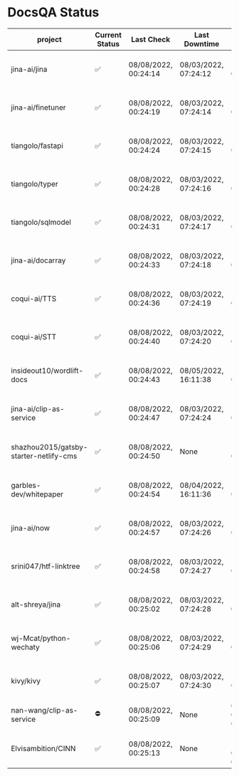# DocsQA Status

|               project                |Current Status|     Last Check     |   Last Downtime    |              % Uptime              |
|--------------------------------------|--------------|--------------------|--------------------|------------------------------------|
|jina-ai/jina                          |✅            |08/08/2022, 00:24:14|08/03/2022, 07:24:12|140.496 (since 07/29/2022, 16:38:18)|
|jina-ai/finetuner                     |✅            |08/08/2022, 00:24:19|08/03/2022, 07:24:14|140.508 (since 07/29/2022, 16:38:18)|
|tiangolo/fastapi                      |✅            |08/08/2022, 00:24:24|08/03/2022, 07:24:15|140.521 (since 07/29/2022, 16:38:18)|
|tiangolo/typer                        |✅            |08/08/2022, 00:24:28|08/03/2022, 07:24:16|140.527 (since 07/29/2022, 16:38:18)|
|tiangolo/sqlmodel                     |✅            |08/08/2022, 00:24:31|08/03/2022, 07:24:17|140.525 (since 07/29/2022, 16:38:18)|
|jina-ai/docarray                      |✅            |08/08/2022, 00:24:33|08/03/2022, 07:24:18|140.530 (since 07/29/2022, 16:38:18)|
|coqui-ai/TTS                          |✅            |08/08/2022, 00:24:36|08/03/2022, 07:24:19|140.533 (since 07/29/2022, 16:38:18)|
|coqui-ai/STT                          |✅            |08/08/2022, 00:24:40|08/03/2022, 07:24:20|140.535 (since 07/29/2022, 16:38:18)|
|insideout10/wordlift-docs             |✅            |08/08/2022, 00:24:43|08/05/2022, 16:11:38|127.490 (since 07/29/2022, 16:38:18)|
|jina-ai/clip-as-service               |✅            |08/08/2022, 00:24:47|08/03/2022, 07:24:24|140.555 (since 07/29/2022, 16:38:18)|
|shazhou2015/gatsby-starter-netlify-cms|✅            |08/08/2022, 00:24:50|None                |100.000 (since 08/03/2022, 10:30:18)|
|garbles-dev/whitepaper                |✅            |08/08/2022, 00:24:54|08/04/2022, 16:11:36|127.609 (since 07/29/2022, 16:38:18)|
|jina-ai/now                           |✅            |08/08/2022, 00:24:57|08/03/2022, 07:24:26|140.556 (since 07/29/2022, 16:38:18)|
|srini047/htf-linktree                 |✅            |08/08/2022, 00:24:58|08/03/2022, 07:24:27|153.235 (since 07/31/2022, 18:29:28)|
|alt-shreya/jina                       |✅            |08/08/2022, 00:25:02|08/03/2022, 07:24:28|140.560 (since 07/29/2022, 16:38:18)|
|wj-Mcat/python-wechaty                |✅            |08/08/2022, 00:25:06|08/03/2022, 07:24:29|140.565 (since 07/29/2022, 16:38:18)|
|kivy/kivy                             |✅            |08/08/2022, 00:25:07|08/03/2022, 07:24:30|140.562 (since 07/29/2022, 16:38:18)|
|nan-wang/clip-as-service              |⛔️           |08/08/2022, 00:25:09|None                |0.000 (since 08/04/2022, 05:17:56)  |
|Elvisambition/CINN                    |✅            |08/08/2022, 00:25:13|None                |100.000 (since 08/04/2022, 07:09:50)|

